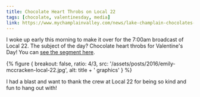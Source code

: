 ```yaml
---
title: Chocolate Heart Throbs on Local 22
tags: [chocolate, valentinesday, media]
link: https://www.mychamplainvalley.com/news/lake-champlain-chocolates-has-valentines-ideas-on-local-22/
---
```


I woke up early this morning to make it over for the 7:00am broadcast of Local 22. The subject of the day? Chocolate heart throbs for Valentine's Day! You can [see the segment here](http://www.mychamplainvalley.com/news/lake-champlain-chocolates-has-valentines-ideas-on-local-22).

{% figure {
    breakout: false,
    ratio: 4/3,
    src: '/assets/posts/2016/emily-mccracken-local-22.jpg',
    alt: title + ' graphics'
} %}

I had a blast and want to thank the crew at Local 22 for being so kind and fun to hang out with!